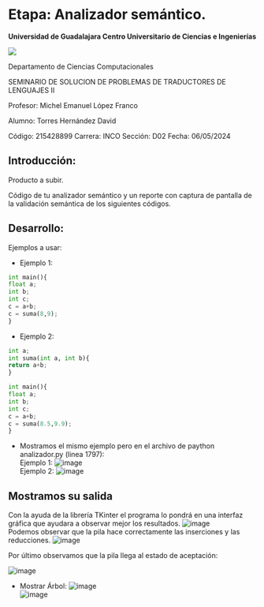 
# Etapa:  Analizador semántico.
**Universidad de Guadalajara Centro Universitario de Ciencias e Ingenierías**

![](https://seeklogo.com/images/U/Universidad_de_Guadalajara-logo-E221350A81-seeklogo.com.png) <br>

Departamento de Ciencias Computacionales

SEMINARIO DE SOLUCION DE PROBLEMAS DE TRADUCTORES DE LENGUAJES II

Profesor: Michel Emanuel López Franco

Alumno: Torres Hernández David

Código: 215428899	     	Carrera: INCO		Sección: D02		Fecha: 06/05/2024


## **Introducción:**

Producto a subir.

Código de tu analizador semántico y un reporte con captura de pantalla de la validación semántica de los siguientes códigos.


## **Desarrollo:**
Ejemplos a usar: <br>
- Ejemplo 1: 
```python
int main(){
float a;
int b;
int c;
c = a+b;
c = suma(8,9);
}
```

- Ejemplo 2: 
```python
int a;
int suma(int a, int b){
return a+b;
}

int main(){
float a;
int b;
int c;
c = a+b;
c = suma(8.5,9.9);
}
```

- Mostramos el mismo ejemplo pero en el archivo de paython analizador.py (linea 1797): <br>
  Ejemplo 1:
![image](ejemplo.jpg) <br>
  Ejemplo 2:
![image](ejemplo2.jpg) <br>

## Mostramos su salida 
Con la ayuda de la librería TKinter el programa lo pondrá en una interfaz gráfica que ayudara a observar mejor los resultados.
![image](salida1.jpg) <br>
Podemos observar que la pila hace correctamente las inserciones y las reducciones.
![image](salida2.jpg) <br>

Por último observamos que la pila llega al estado de aceptación:

![image](salida3.jpg) <br>

- Mostrar Árbol:
![image](arbol1.jpg) <br>
![image](arbol2.jpg) <br>
